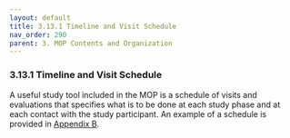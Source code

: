 ```yaml
---
layout: default
title: 3.13.1 Timeline and Visit Schedule
nav_order: 290
parent: 3. MOP Contents and Organization
---
```


### 3.13.1 Timeline and Visit Schedule

A useful study tool included in the MOP is a schedule of visits and
evaluations that specifies what is to be done at each study phase and at
each contact with the study participant. An example of a schedule is
provided in [Appendix B](#appendix-b.-sample-schedule-of-events).

